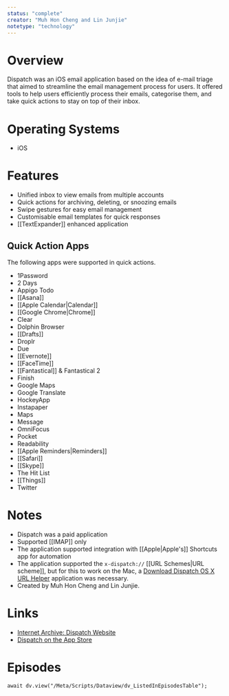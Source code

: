 ```yaml
---
status: "complete"
creator: "Muh Hon Cheng and Lin Junjie"
notetype: "technology"
---
```


# Overview
Dispatch was an iOS email application based on the idea of e-mail triage that aimed to streamline the email management process for users. It offered tools to help users efficiently process their emails, categorise them, and take quick actions to stay on top of their inbox.

# Operating Systems
- iOS

# Features
- Unified inbox to view emails from multiple accounts
- Quick actions for archiving, deleting, or snoozing emails
- Swipe gestures for easy email management
- Customisable email templates for quick responses
- [[TextExpander]] enhanced application

## Quick Action Apps
The following apps were supported in quick actions.

- 1Password
- 2 Days
- Appigo Todo
- [[Asana]]
- [[Apple Calendar|Calendar]]
- [[Google Chrome|Chrome]]
- Clear
- Dolphin Browser
- [[Drafts]]
- Droplr
- Due
- [[Evernote]]
- [[FaceTime]]
- [[Fantastical]] & Fantastical 2
- Finish
- Google Maps
- Google Translate
- HockeyApp
- Instapaper
- Maps
- Message
- OmniFocus
- Pocket
- Readability
- [[Apple Reminders|Reminders]]
- [[Safari]]
- [[Skype]]
- The Hit List
- [[Things]]
- Twitter

# Notes
- Dispatch was a paid application
- Supported [[IMAP]] only
- The application supported integration with [[Apple|Apple's]] Shortcuts app for automation
- The application supported the `x-dispatch://` [[URL Schemes\|URL scheme]], but for this to work on the Mac, a [Download Dispatch OS X URL Helper](https://web.archive.org/web/20201130200053/http://www.dispatchapp.net/downloads/DispatchURLHelper.dmg) application was necessary.
- Created by Muh Hon Cheng and Lin Junjie.

# Links
- [Internet Archive: Dispatch Website](https://web.archive.org/web/20201023032538/http://www.dispatchapp.net/)
- [Dispatch on the App Store](https://apps.apple.com/us/app/dispatch-email/id741036676)


# Episodes
```dataviewjs
await dv.view("/Meta/Scripts/Dataview/dv_ListedInEpisodesTable");
```
